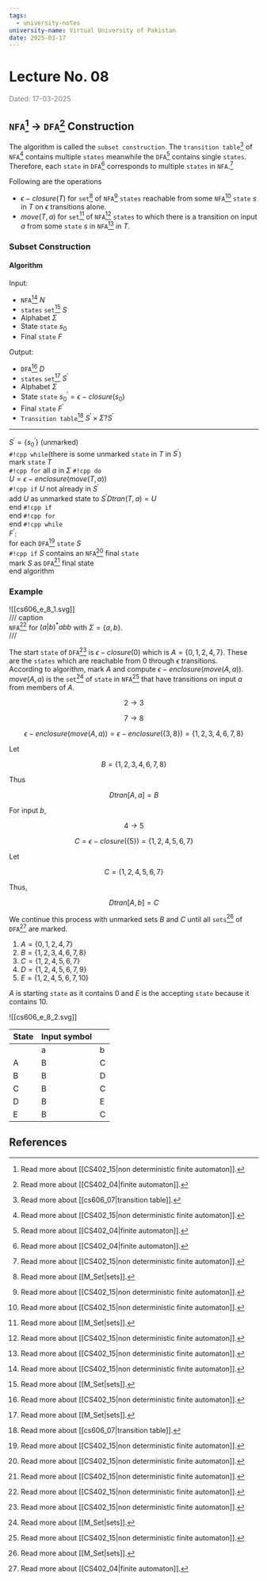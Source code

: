 ```yaml
---
tags:
  - university-notes
university-name: Virtual University of Pakistan
date: 2025-03-17
---
```


# Lecture No. 08

<span style="color: gray;">Dated: 17-03-2025</span>

## `NFA`[^1] → `DFA`[^2] Construction

The algorithm is called the `subset construction`. The `transition table`[^3] of `NFA`[^1] contains multiple `states` meanwhile the `DFA`[^2] contains single `states`.  
Therefore, each `state` in `DFA`[^2] corresponds to multiple `states` in `NFA`.[^1]  

Following are the operations

- $\epsilon-closure(T)$ for `set`[^4] of `NFA`[^1] `states` reachable from some `NFA`[^1] `state` $s$ in $T$ on $\epsilon$ transitions alone.
- $move(T, a)$ for `set`[^4] of `NFA`[^1] `states` to which there is a transition on input $a$ from some `state` $s$ in `NFA`[^1] in $T$.

### Subset Construction

#### Algorithm

Input: 

- `NFA`[^1] $N$
- `states` `set`[^4] $S$
- Alphabet $\Sigma$
- State `state` $s_0$
- Final `state` $F$

Output:

- `DFA`[^1] $D$
- `states` `set`[^4] $S^\prime$
- Alphabet $\Sigma$
- State `state` $s_0^\prime = \epsilon-closure(s_0)$
- Final `state` $F^\prime$
- `Transition table`[^3] $S^\prime \times \Sigma ? S^\prime$

---

$S^\prime = \{s_0^\prime\}$ (unmarked)  
`#!cpp while`(there is some unmarked `state` in $T$ in $S^\prime$)  
	mark `state` $T$  
	`#!cpp for` all $a$ in $\Sigma$ `#!cpp do`  
		$U = \epsilon-enclosure(move(T, a))$  
		`#!cpp if` $U$ not already in $S^\prime$  
			add $U$ as unmarked state to $S^\prime Dtran(T, a) = U$  
		end `#!cpp if`  
	end `#!cpp for`  
end `#!cpp while`  
$F^\prime$:  
	for each `DFA`[^1] `state` $S$  
		`#!cpp if` $S$ contains an `NFA`[^1] final `state`  
			mark $S$ as `DFA`[^1] final state  
end algorithm

### Example

![[cs606_e_8_1.svg]]  
/// caption  
`NFA`[^1] for $(a | b)^*abb$ with $\Sigma = \{a, b\}$.  
///

The start `state` of `DFA`[^1] is $\epsilon-closure(0)$ which is $A = \{0, 1, 2, 4, 7\}$. These are the `states` which are reachable from $0$ through $\epsilon$ transitions.  
According to algorithm, mark $A$ and compute $\epsilon-enclosure(move(A, a))$.  
$move(A, a)$ is the `set`[^4] of `state` in `NFA`[^1] that have transitions on input $a$ from members of $A$.  

$$2 \to 3$$

$$7 \to 8$$

$$\epsilon-enclosure(move(A, a)) = \epsilon-enclosure(\{3, 8\}) = \{1, 2, 3, 4, 6, 7, 8\}$$

Let  

$$B = \{1, 2, 3, 4, 6, 7, 8\}$$

Thus  

$$Dtran[A, a] = B$$

For input $b$,  

$$4 \to 5$$

$$C = \epsilon-closure(\{5\}) = \{1, 2, 4, 5, 6, 7\}$$

Let  

$$C = \{1, 2, 4, 5, 6, 7\}$$

Thus,  

$$Dtran[A, b] = C$$

We continue this process with unmarked sets $B$ and $C$ until all `sets`[^4] of `DFA`[^2] are marked.

1. $A=\{0,1,2,4,7\}$
2. $B=\{1,2,3,4,6,7,8\}$
3. $C=\{1,2,4,5,6,7\}$
4. $D=\{1,2,4,5,6,7,9\}$
5. $E=\{1,2,4,5,6,7,10\}$

$A$ is starting `state` as it contains $0$ and $E$ is the accepting `state` because it contains $10$.

![[cs606_e_8_2.svg]]

| State | Input symbol |     |
| ----- | ------------ | --- |
|       | a            | b   |
| A     | B            | C   |
| B     | B            | D   |
| C     | B            | C   |
| D     | B            | E   |
| E     | B            | C   |

## References

[^1]: Read more about [[CS402_15|non deterministic finite automaton]].
[^2]: Read more about [[CS402_04|finite automaton]].
[^3]: Read more about [[cs606_07|transition table]].
[^4]: Read more about [[M_Set|sets]].